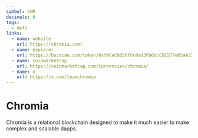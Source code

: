 ```yaml
---
symbol: CHR
decimals: 6
tags:
  - defi
links:
  - name: website
    url: https://chromia.com/
  - name: explorer
    url: https://bscscan.com/token/0xf9CeC8d50f6c8ad3Fb6dcCEC577e05aA32B224FE
  - name: coinmarketcap
    url: https://coinmarketcap.com/currencies/chromia/
  - name: x
    url: https://x.com/teamchromia
---
```


# Chromia

Chromia is a relational blockchain designed to make it much easier to make complex and scalable dapps.
